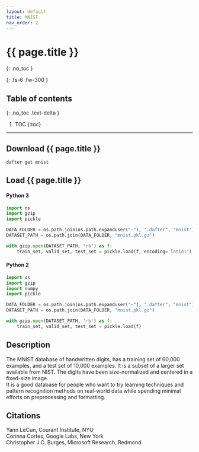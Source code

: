 ```yaml
---
layout: default
title: MNIST
nav_order: 2
---
```


# {{ page.title }}
{: .no_toc }

{: .fs-6 .fw-300 }

## Table of contents
{: .no_toc .text-delta }

1. TOC
{:toc}

---

## Download {{ page.title }}

```
dafter get mnist
```

## Load {{ page.title }}

#### Python 3

```python
import os
import gzip
import pickle

DATA_FOLDER = os.path.join(os.path.expanduser("~"), ".dafter", "mnist")
DATASET_PATH = os.path.join(DATA_FOLDER, "mnist.pkl.gz")

with gzip.open(DATASET_PATH, "rb") as f:
    train_set, valid_set, test_set = pickle.load(f, encoding='latin1')
```

#### Python 2

```python
import os
import gzip
import numpy
import pickle

DATA_FOLDER = os.path.join(os.path.expanduser("~"), ".dafter", "mnist")
DATASET_PATH = os.path.join(DATA_FOLDER, "mnist.pkl.gz")

with gzip.open(DATASET_PATH, 'rb') as f:
    train_set, valid_set, test_set = pickle.load(f)
```


## Description

The MNIST database of handwritten digits, has a training set of 60,000 examples, and a test set of 10,000 examples. It is a subset of a larger set available from NIST. The digits have been size-normalized and centered in a fixed-size image.  
It is a good database for people who want to try learning techniques and pattern recognition methods on real-world data while spending minimal efforts on preprocessing and formatting.

## Citations

Yann LeCun, Courant Institute, NYU  
Corinna Cortes, Google Labs, New York  
Christopher J.C. Burges, Microsoft Research, Redmond.  
